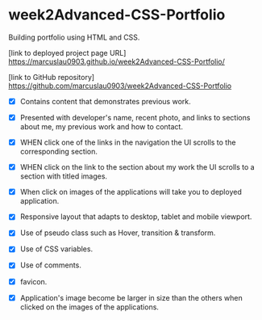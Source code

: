 # week2Advanced-CSS-Portfolio

Building portfolio using HTML and CSS. 

[link to deployed project page URL] https://marcuslau0903.github.io/week2Advanced-CSS-Portfolio/

[link to GitHub repository] https://github.com/marcuslau0903/week2Advanced-CSS-Portfolio 

- [x] Contains content that demonstrates previous work.

- [x] Presented with developer's name, recent photo, and links to sections about me, my previous work and how to contact. 

- [x] WHEN click one of the links in the navigation the UI scrolls to the corresponding section.

- [x] WHEN click on the link to the section about my work the UI scrolls to a section with titled images. 

- [x] When click on images of the applications will take you to deployed application.

- [x] Responsive layout that adapts to desktop, tablet and mobile viewport.

- [x] Use of pseudo class such as Hover, transition & transform.

- [x] Use of CSS variables. 

- [x] Use of comments.

- [x] favicon. 

- [x] Application's image become be larger in size than the others when clicked on the images of the applications.